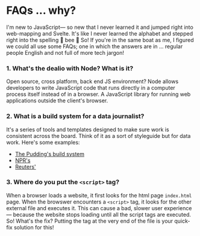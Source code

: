 # FAQs ... why?

I'm new to JavaScript— so new that I never learned it and jumped right into web-mapping and Svelte. It's like I never learned the alphabet and stepped right into the spelling 🐝 bee 🐝
So! If you're in the same boat as me, I figured we could all use some FAQs; one in which the answers are in ... regular people English and not full of more tech jargon!

### 1. What's the dealio with Node? What is it?

Open source, cross platform, back end JS environment? Node allows developers to write JavaScript code that runs directly in a computer process itself instead of in a browser. A JavaScript library for running web applications outside the client's browser.

### 2. What is a build system for a data journalist?

It's a series of tools and templates designed to make sure work is consistent across the board. Think of it as a sort of styleguide but for data work. 
Here's some examples:
- [The Pudding's build system](https://github.com/the-pudding/starter)
- [NPR's](https://github.com/nprapps/dailygraphics)
- [Reuters'](https://reuters-graphics.github.io/graphics-svelte-components/)

### 3. Where do you put the `<script>` tag?

When a browser loads a website, it first looks for the html page `index.html` page. When the browswer encounters a `<script>` tag, it looks for the other external file and executes it. This can cause a bad, slower user experience— because the website stops loading until all the script tags are executed. So! What's the fix? Putting the tag at the very end of the file is your quick-fix solution for this!